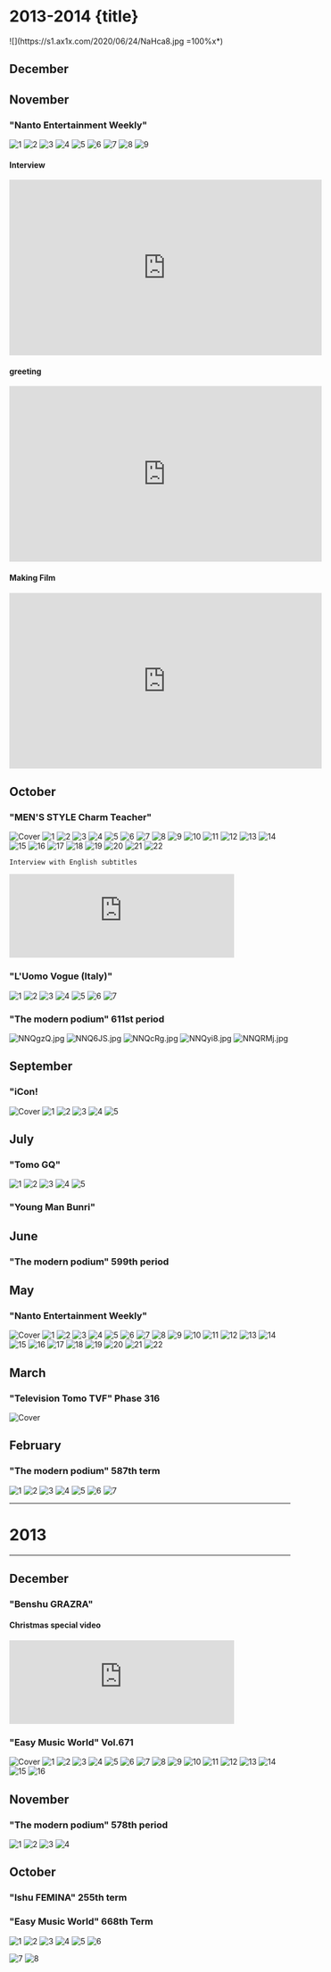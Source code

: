 # 2013-2014 {title}

<div class="background" markdown="1">
![](https://s1.ax1x.com/2020/06/24/NaHca8.jpg =100%x*)
</div>

## December

## November

### "Nanto Entertainment Weekly"

<div class="justified-gallery thumb" markdown="1">

![1](https://s1.ax1x.com/2020/06/23/NNseJg.jpg)
![2](https://s1.ax1x.com/2020/06/23/NNsmWQ.jpg)
![3](https://s1.ax1x.com/2020/06/23/NNsEo8.jpg)
![4](https://s1.ax1x.com/2020/06/23/NNsMyn.jpg)
![5](https://s1.ax1x.com/2020/06/23/NNsKQs.jpg)
![6](https://s1.ax1x.com/2020/06/23/NNsQLq.jpg)
![7](https://s1.ax1x.com/2020/06/23/NNs1e0.jpg)
![8](https://s1.ax1x.com/2020/06/23/NNsnzj.jpg)
![9](https://s1.ax1x.com/2020/06/23/NNsZFS.jpg)
</div>

#### Interview
<iframe width="560" height="315" src="https://www.youtube.com/embed/ljx3yO33H2Q" frameborder="0" allow="accelerometer; autoplay; encrypted-media; gyroscope; picture-in-picture" allowfullscreen></iframe>

#### greeting
<iframe width="560" height="315" src="https://www.youtube.com/embed/7F7jkq4v468" frameborder="0" allow="accelerometer; autoplay; encrypted-media; gyroscope; picture-in-picture" allowfullscreen></iframe>

#### Making Film
<iframe width="560" height="315" src="https://www.youtube.com/embed/gUMberNFt5U" frameborder="0" allow="accelerometer; autoplay; encrypted-media; gyroscope; picture-in-picture" allowfullscreen> </iframe>

## October

### "MEN'S STYLE Charm Teacher"

<div class="justified-gallery thumb" markdown="1">

![Cover](https://s1.ax1x.com/2020/06/21/N3q0f0.jpg)
![1](https://s1.ax1x.com/2020/06/22/NJvhD0.jpg)
![2](https://s1.ax1x.com/2020/06/21/N3qUTs.jpg)
![3](https://s1.ax1x.com/2020/06/21/N3qwYq.jpg)
![4](https://s1.ax1x.com/2020/06/22/NJvg3j.jpg)
![5](https://s1.ax1x.com/2020/06/22/NJvRvn.jpg)
![6](https://s1.ax1x.com/2020/06/22/NJvUgA.jpg)
![7](https://s1.ax1x.com/2020/06/22/NJvwut.jpg)
![8](https://s1.ax1x.com/2020/06/22/NJvajI.jpg)
![9](https://s1.ax1x.com/2020/06/22/NJvrE8.jpg)
![10](https://s1.ax1x.com/2020/06/22/NJv0DP.jpg)
![11](https://s1.ax1x.com/2020/06/22/NJvcCQ.jpg)
![12](https://s1.ax1x.com/2020/06/22/NJvsUS.jpg)
![13](https://s1.ax1x.com/2020/06/21/N3qdkn.jpg)
![14](https://s1.ax1x.com/2020/06/22/NJv2gs.jpg)
![15](https://s1.ax1x.com/2020/06/22/NJv4bV.jpg)
![16](https://s1.ax1x.com/2020/06/22/NJvfuq.jpg)
![17](https://s1.ax1x.com/2020/06/22/NJvHC4.jpg)
![18](https://s1.ax1x.com/2020/06/22/NJvIET.jpg)
![19](https://s1.ax1x.com/2020/06/22/NJvoUU.jpg)
![20](https://s1.ax1x.com/2020/06/22/NJvT5F.jpg)
![21](https://s1.ax1x.com/2020/06/22/NJvb8J.jpg)
![22](https://s1.ax1x.com/2020/06/22/NJvq29.jpg)

</div>

`Interview with English subtitles`
<iframe class="iframe_video" width="80%" src="https://www.youtube.com/embed/h95B-mD0v5w" frameborder="0" allow="accelerometer; autoplay; encrypted-media; gyroscope; picture-in-picture" allowfullscreen></iframe>

### "L'Uomo Vogue (Italy)"

<div class="justified-gallery thumb" markdown="1">

![1](https://s1.ax1x.com/2020/06/22/NGJKGF.jpg)
![2](https://s1.ax1x.com/2020/06/22/NGJrqI.jpg)
![3](https://s1.ax1x.com/2020/06/22/NGJyZt.jpg)
![4](https://s1.ax1x.com/2020/06/22/NGJDsA.jpg)
![5](https://s1.ax1x.com/2020/06/22/NGJBMd.jpg)
![6](https://s1.ax1x.com/2020/06/22/NGJM24.jpg)
![7](https://s1.ax1x.com/2020/06/22/NGJQxJ.jpg)

</div>

### "The modern podium" 611st period

<div class="justified-gallery thumb" markdown="1">

![NNQgzQ.jpg](https://s1.ax1x.com/2020/06/23/NNQgzQ.jpg)
![NNQ6JS.jpg](https://s1.ax1x.com/2020/06/23/NNQ6JS.jpg)
![NNQcRg.jpg](https://s1.ax1x.com/2020/06/23/NNQcRg.jpg)
![NNQyi8.jpg](https://s1.ax1x.com/2020/06/23/NNQyi8.jpg)
![NNQRMj.jpg](https://s1.ax1x.com/2020/06/23/NNQRMj.jpg)

</div>

## September

### "iCon!

<div class="justified-gallery thumb" markdown="1">

![Cover](https://s1.ax1x.com/2020/06/21/N3OVVH.jpg)
![1](https://s1.ax1x.com/2020/06/21/N3OuGt.jpg)
![2](https://s1.ax1x.com/2020/06/21/N3O1sS.jpg)
![3](https://s1.ax1x.com/2020/06/21/N3OKRP.jpg)
![4](https://s1.ax1x.com/2020/06/21/N3OlM8.jpg)
![5](https://s1.ax1x.com/2020/06/21/N3OMxf.jpg)

</div>

## July

### "Tomo GQ"

<div class="justified-gallery thumb" markdown="1">

![1](https://s1.ax1x.com/2020/06/21/N3Ooee.jpg)
![2](https://s1.ax1x.com/2020/06/21/N3ObFA.jpg)
![3](https://s1.ax1x.com/2020/06/21/N3OTdH.jpg)
![4](https://s1.ax1x.com/2020/06/21/N3O4sO.jpg)
![5](https://s1.ax1x.com/2020/06/21/N3O7od.jpg)

</div>

### "Young Man Bunri"

## June

### "The modern podium" 599th period

## May

### "Nanto Entertainment Weekly"

<div class="justified-gallery thumb" markdown="1">

![Cover](https://s1.ax1x.com/2020/06/21/N3V6Qe.jpg)
![1](https://s1.ax1x.com/2020/06/21/N3VcsH.jpg)
![2](https://s1.ax1x.com/2020/06/21/N3VszD.jpg)
![3](https://s1.ax1x.com/2020/06/21/N3VrRO.jpg)
![4](https://s1.ax1x.com/2020/06/21/N3VDJK.jpg)
![5](https://s1.ax1x.com/2020/06/21/N31g9s.jpg)
![6](https://s1.ax1x.com/2020/06/21/N314BT.jpg)
![7](https://s1.ax1x.com/2020/06/21/N31huV.jpg)
![8](https://s1.ax1x.com/2020/06/21/N3123n.jpg)
![9](https://s1.ax1x.com/2020/06/21/N31Rcq.jpg)
![10](https://s1.ax1x.com/2020/06/21/N31Wj0.jpg)
![11](https://s1.ax1x.com/2020/06/21/N315HU.jpg)
![12](https://s1.ax1x.com/2020/06/21/N31oEF.jpg)
![13](https://s1.ax1x.com/2020/06/21/N31q3R.jpg)
![14](https://s1.ax1x.com/2020/06/21/N31TN4.jpg)
![15](https://s1.ax1x.com/2020/06/21/N3174J.jpg)
![16](https://s1.ax1x.com/2020/06/21/N31bC9.jpg)
![17](https://s1.ax1x.com/2020/06/21/N31Lg1.jpg)
![18](https://s1.ax1x.com/2020/06/21/N31Ojx.jpg)
![19](https://s1.ax1x.com/2020/06/21/N31ju6.jpg)
![20](https://s1.ax1x.com/2020/06/21/N31vDK.jpg)
![21](https://s1.ax1x.com/2020/06/21/N31xHO.jpg)
![22](https://s1.ax1x.com/2020/06/21/N33SED.jpg)

</div>

## March

### "Television Tomo TVF" Phase 316

<div class="justified-gallery thumb" markdown="1">

![Cover](https://s1.ax1x.com/2020/06/23/NNcrT0.jpg)

</div>

## February

### "The modern podium" 587th term

<div class="justified-gallery thumb" markdown="1">

![1](https://s1.ax1x.com/2020/06/23/NNKB6A.jpg)
![2](https://s1.ax1x.com/2020/06/23/NNKDOI.jpg)
![3](https://s1.ax1x.com/2020/06/23/NNK0ld.jpg)
![4](https://s1.ax1x.com/2020/06/23/NNKsmt.jpg)
![5](https://s1.ax1x.com/2020/06/23/NNKy0P.jpg)
![6](https://s1.ax1x.com/2020/06/23/NNK6Tf.jpg)
![7](https://s1.ax1x.com/2020/06/23/NNKbkT.jpg)

</div>

-------

# 2013

-----

## December

### "Benshu GRAZRA"

#### Christmas special video
<iframe class="iframe_video" width="80%" src="https://www.youtube.com/embed/SimPwIZsxqk" frameborder="0" allow="accelerometer; autoplay; encrypted-media; gyroscope; picture-in-picture" allowfullscreen> </iframe>

### "Easy Music World" Vol.671

<div class="justified-gallery thumb" markdown="1">

![Cover](https://s1.ax1x.com/2020/06/21/N3FX8g.jpg)
![1](https://s1.ax1x.com/2020/06/21/N3FoDI.jpg)
![2](https://s1.ax1x.com/2020/06/21/N3FgUK.jpg)
![3](https://s1.ax1x.com/2020/06/21/N3FhgH.jpg)
![4](https://s1.ax1x.com/2020/06/21/N3FWCD.jpg)
![5](https://s1.ax1x.com/2020/06/21/N3Ff8e.jpg)
![6](https://s1.ax1x.com/2020/06/21/N3FbUf.jpg)
![7](https://s1.ax1x.com/2020/06/21/N3F4vd.jpg)
![8](https://s1.ax1x.com/2020/06/21/N3FIKA.jpg)
![9](https://s1.ax1x.com/2020/06/21/N3FTbt.jpg)
![10](https://s1.ax1x.com/2020/06/21/N3FHVP.jpg)
![11](https://s1.ax1x.com/2020/06/21/N3Fq58.jpg)
![12](https://s1.ax1x.com/2020/06/21/N3FOPS.jpg)
![13](https://s1.ax1x.com/2020/06/21/N3Fvvj.jpg)
![14](https://s1.ax1x.com/2020/06/21/N3FzKs.jpg)
![15](https://s1.ax1x.com/2020/06/21/N3kpbq.jpg)
![16](https://s1.ax1x.com/2020/06/21/N3kSrn.jpg)

</div>

## November

### "The modern podium" 578th period

<div class="justified-gallery thumb" markdown="1">

![1](https://s1.ax1x.com/2020/06/23/NNuveP.jpg)
![2](https://s1.ax1x.com/2020/06/23/NNuOsI.jpg)
![3](https://s1.ax1x.com/2020/06/23/NNuXLt.jpg)
![4](https://s1.ax1x.com/2020/06/23/NNuLQA.jpg)

</div>

## October

### "Ishu FEMINA" 255th term

### "Easy Music World" 668th Term

<div class="justified-gallery thumb" markdown="1">

![1](https://s1.ax1x.com/2020/06/23/NNVxXV.jpg)
![2](https://s1.ax1x.com/2020/06/23/NNVXpn.jpg)
![3](https://s1.ax1x.com/2020/06/23/NNVjlq.jpg)
![4](https://s1.ax1x.com/2020/06/23/NNVqYj.jpg)
![5](https://s1.ax1x.com/2020/06/23/NNVLfs.jpg)
![6](https://s1.ax1x.com/2020/06/23/NNVv60.jpg)

![7](https://s1.ax1x.com/2020/06/23/NNkFMT.jpg)
![8](https://s1.ax1x.com/2020/06/23/NNkPzV.jpg)

</div>
